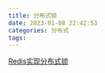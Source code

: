 ```yaml
---
title: 分布式锁
date: 2023-01-08 22:42:53
categories: 分布式
tags:
---
```




[Redis实现分布式锁](https://songyangji.github.io/2021/11/29/Redis%E5%AE%9E%E7%8E%B0%E5%88%86%E5%B8%83%E5%BC%8F%E9%94%81/)





